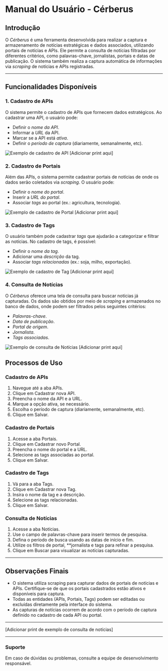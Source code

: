 # Manual do Usuário - Cérberus

## Introdução

O *Cérberus* é uma ferramenta desenvolvida para realizar a captura e armazenamento de notícias estratégicas e dados associados, utilizando portais de notícias e APIs. Ele permite a consulta de notícias filtradas por diferentes critérios, como palavras-chave, jornalistas, portais e datas de publicação. O sistema também realiza a captura automática de informações via *scraping* de notícias e APIs registradas.

---

## Funcionalidades Disponíveis

### 1. Cadastro de APIs

O sistema permite o cadastro de APIs que fornecem dados estratégicos. Ao cadastrar uma API, o usuário pode:

- Definir o *nome da API*.
- Informar a *URL* da API.
- Marcar se a API está *ativa*.
- Definir o *período de captura* (diariamente, semanalmente, etc).

![Exemplo de cadastro de API](#) [Adicionar print aqui]

### 2. Cadastro de Portais

Além das APIs, o sistema permite cadastrar portais de notícias de onde os dados serão coletados via *scraping*. O usuário pode:

- Definir o *nome do portal*.
- Inserir a *URL do portal*.
- Associar *tags* ao portal (ex.: agricultura, tecnologia).

![Exemplo de cadastro de Portal](#) [Adicionar print aqui]

### 3. Cadastro de Tags

O usuário também pode cadastrar *tags* que ajudarão a categorizar e filtrar as notícias. No cadastro de tags, é possível:

- Definir o *nome da tag*.
- Adicionar uma *descrição* da tag.
- Associar *tags relacionadas* (ex.: soja, milho, exportação).

![Exemplo de cadastro de Tag](#) [Adicionar print aqui]

### 4. Consulta de Notícias

O *Cérberus* oferece uma tela de consulta para buscar notícias já capturadas. Os dados são obtidos por meio de *scraping* e armazenados no banco de dados, onde podem ser filtrados pelos seguintes critérios:

- *Palavras-chave*.
- *Data de publicação*.
- *Portal de origem*.
- *Jornalista*.
- *Tags associadas*.

![Exemplo de consulta de Notícias](#) [Adicionar print aqui]

## Processos de Uso

### Cadastro de APIs

1. Navegue até a aba APIs.
2. Clique em Cadastrar nova API.
3. Preencha o nome da API e a URL.
4. Marque a opção ativa, se necessário.
5. Escolha o período de captura (diariamente, semanalmente, etc).
6. Clique em Salvar.

### Cadastro de Portais

1. Acesse a aba Portais.
2. Clique em Cadastrar novo Portal.
3. Preencha o nome do portal e a URL.
4. Selecione as tags associadas ao portal.
5. Clique em Salvar.

### Cadastro de Tags

1. Vá para a aba Tags.
2. Clique em Cadastrar nova Tag.
3. Insira o nome da tag e a descrição.
4. Selecione as tags relacionadas.
5. Clique em Salvar.

### Consulta de Notícias

1. Acesse a aba Notícias.
2. Use o campo de palavras-chave para inserir termos de pesquisa.
3. Defina o período de busca usando as datas de início e fim.
4. Utilize os filtros de portal, **jornalista e tags para refinar a pesquisa.
5. Clique em Buscar para visualizar as notícias capturadas.

---

## Observações Finais

- O sistema utiliza scraping para capturar dados de portais de notícias e APIs. Certifique-se de que os portais cadastrados estão ativos e disponíveis para captura.
- Todas as entidades (APIs, Portais, Tags) podem ser editadas ou excluídas diretamente pela interface do sistema.
- As capturas de notícias ocorrem de acordo com o período de captura definido no cadastro de cada API ou portal.

---

[Adicionar print de exemplo de consulta de notícias]

---

### Suporte

Em caso de dúvidas ou problemas, consulte a equipe de desenvolvimento responsável.
